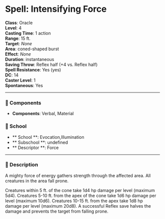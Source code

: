 
# Spell: Intensifying Force
**Class**: Oracle  
**Level**: 4  
**Casting Time**: 1 action  
**Range**: 15 ft.  
**Target**: _None_  
**Area**: coned-shaped burst  
**Effect**: _None_  
**Duration**: instantaneous  
**Saving Throw**: Reflex half (+4 vs. Reflex half)  
**Spell Resistance**: Yes (yes)  
**DC**: 14  
**Caster Level**: 1  
**Spontaneous**: Yes

---

### 🔮 Components
- **Components**: Verbal, Material

### 🏫 School
- ** School **: Evocation,Illumination
- ** Subschool **: undefined
- ** Descriptor **: Force
---

### 📜 Description
A mighty force of energy gathers strength through the affected area. All creatures in the area fall prone.

Creatures within 5 ft. of the cone take 1d4 hp damage per level (maximum 5d4). Creatures 5-10 ft. from the apex of the cone take 1d6 hp damage per level (maximum 10d6). Creatures 10-15 ft. from the apex take 1d8 hp damage per level (maximum 20d8). A successful Reflex save halves the damage and prevents the target from falling prone.
